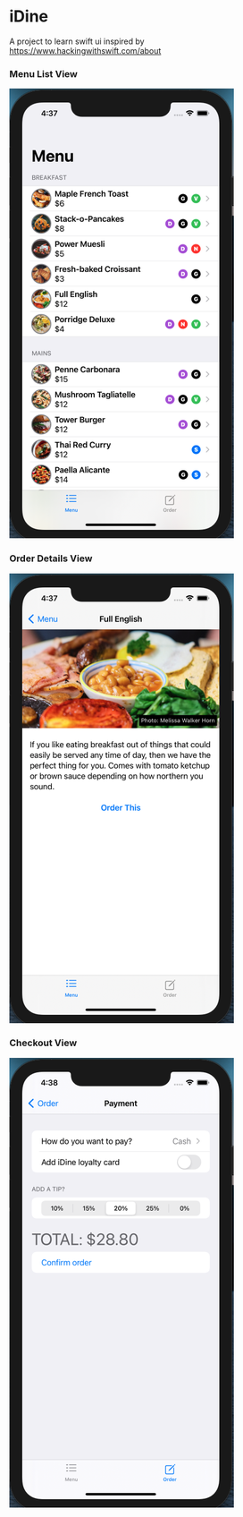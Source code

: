 # iDine
A project to learn swift ui inspired by https://www.hackingwithswift.com/about


### Menu List View
![](https://github.com/rabelhmd/iDine/blob/main/iDine/Screenshots/menuList.png)

### Order Details View
![](https://github.com/rabelhmd/iDine/blob/main/iDine/Screenshots/orderDetails.png)


### Checkout View
![](https://github.com/rabelhmd/iDine/blob/main/iDine/Screenshots/checkout.png)
